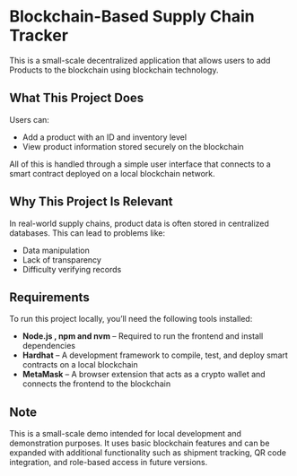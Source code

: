 # Blockchain-Based Supply Chain Tracker

This is a small-scale decentralized application that allows users to add Products to the blockchain using blockchain technology.

## What This Project Does

Users can:
- Add a product with an ID and inventory level
- View product information stored securely on the blockchain

All of this is handled through a simple user interface that connects to a smart contract deployed on a local blockchain network.

## Why This Project Is Relevant

In real-world supply chains, product data is often stored in centralized databases. This can lead to problems like:
- Data manipulation
- Lack of transparency
- Difficulty verifying records
  
## Requirements
To run this project locally, you’ll need the following tools installed:

- **Node.js , npm and nvm** – Required to run the frontend and install dependencies
- **Hardhat** – A development framework to compile, test, and deploy smart contracts on a local blockchain
- **MetaMask** – A browser extension that acts as a crypto wallet and connects the frontend to the blockchain

## Note

This is a small-scale demo intended for local development and demonstration purposes. It uses basic blockchain features and can be expanded with additional functionality such as shipment tracking, QR code integration, and role-based access in future versions.


